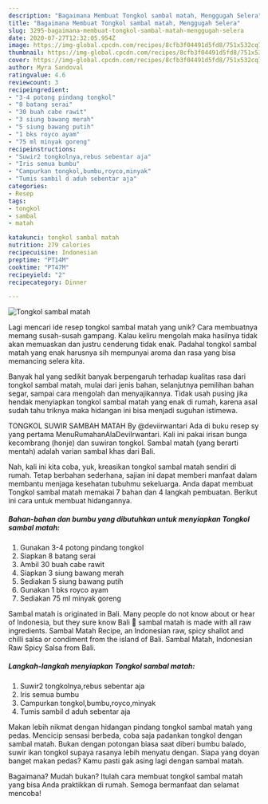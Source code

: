 ```yaml
---
description: "Bagaimana Membuat Tongkol sambal matah, Menggugah Selera"
title: "Bagaimana Membuat Tongkol sambal matah, Menggugah Selera"
slug: 3295-bagaimana-membuat-tongkol-sambal-matah-menggugah-selera
date: 2020-07-27T12:32:05.954Z
image: https://img-global.cpcdn.com/recipes/8cfb3f04491d5fd8/751x532cq70/tongkol-sambal-matah-foto-resep-utama.jpg
thumbnail: https://img-global.cpcdn.com/recipes/8cfb3f04491d5fd8/751x532cq70/tongkol-sambal-matah-foto-resep-utama.jpg
cover: https://img-global.cpcdn.com/recipes/8cfb3f04491d5fd8/751x532cq70/tongkol-sambal-matah-foto-resep-utama.jpg
author: Myra Sandoval
ratingvalue: 4.6
reviewcount: 3
recipeingredient:
- "3-4 potong pindang tongkol"
- "8 batang serai"
- "30 buah cabe rawit"
- "3 siung bawang merah"
- "5 siung bawang putih"
- "1 bks royco ayam"
- "75 ml minyak goreng"
recipeinstructions:
- "Suwir2 tongkolnya,rebus sebentar aja"
- "Iris semua bumbu"
- "Campurkan tongkol,bumbu,royco,minyak"
- "Tumis sambil d aduh sebentar aja"
categories:
- Resep
tags:
- tongkol
- sambal
- matah

katakunci: tongkol sambal matah 
nutrition: 279 calories
recipecuisine: Indonesian
preptime: "PT14M"
cooktime: "PT47M"
recipeyield: "2"
recipecategory: Dinner

---
```



![Tongkol sambal matah](https://img-global.cpcdn.com/recipes/8cfb3f04491d5fd8/751x532cq70/tongkol-sambal-matah-foto-resep-utama.jpg)

Lagi mencari ide resep tongkol sambal matah yang unik? Cara membuatnya memang susah-susah gampang. Kalau keliru mengolah maka hasilnya tidak akan memuaskan dan justru cenderung tidak enak. Padahal tongkol sambal matah yang enak harusnya sih mempunyai aroma dan rasa yang bisa memancing selera kita.

Banyak hal yang sedikit banyak berpengaruh terhadap kualitas rasa dari tongkol sambal matah, mulai dari jenis bahan, selanjutnya pemilihan bahan segar, sampai cara mengolah dan menyajikannya. Tidak usah pusing jika hendak menyiapkan tongkol sambal matah yang enak di rumah, karena asal sudah tahu triknya maka hidangan ini bisa menjadi suguhan istimewa.

TONGKOL SUWIR SAMBAH MATAH By @deviirwantari Ada di buku resep sy yang pertama MenuRumahanAlaDeviIrwantari. Kali ini pakai irisan bunga kecombrang (honje) dan suwiran tongkol. Sambal matah (yang berarti mentah) adalah varian sambal khas dari Bali.


Nah, kali ini kita coba, yuk, kreasikan tongkol sambal matah sendiri di rumah. Tetap berbahan sederhana, sajian ini dapat memberi manfaat dalam membantu menjaga kesehatan tubuhmu sekeluarga. Anda dapat membuat Tongkol sambal matah memakai 7 bahan dan 4 langkah pembuatan. Berikut ini cara untuk membuat hidangannya.

<!--inarticleads1-->

##### Bahan-bahan dan bumbu yang dibutuhkan untuk menyiapkan Tongkol sambal matah:

1. Gunakan 3-4 potong pindang tongkol
1. Siapkan 8 batang serai
1. Ambil 30 buah cabe rawit
1. Siapkan 3 siung bawang merah
1. Sediakan 5 siung bawang putih
1. Gunakan 1 bks royco ayam
1. Sediakan 75 ml minyak goreng


Sambal matah is originated in Bali. Many people do not know about or hear of Indonesia, but they sure know Bali 🙂 sambal matah is made with all raw ingredients. Sambal Matah Recipe, an Indonesian raw, spicy shallot and chilli salsa or condiment from the island of Bali. Sambal Matah, Indonesian Raw Spicy Salsa from Bali. 

<!--inarticleads2-->

##### Langkah-langkah menyiapkan Tongkol sambal matah:

1. Suwir2 tongkolnya,rebus sebentar aja
1. Iris semua bumbu
1. Campurkan tongkol,bumbu,royco,minyak
1. Tumis sambil d aduh sebentar aja


Makan lebih nikmat dengan hidangan pindang tongkol sambal matah yang pedas. Mencicip sensasi berbeda, coba saja padankan tongkol dengan sambal matah. Bukan dengan potongan biasa saat diberi bumbu balado, suwir ikan tongkol supaya rasanya lebih menyatu dengan. Siapa yang doyan banget makan pedas? Kamu pasti gak asing lagi dengan sambal matah. 

Bagaimana? Mudah bukan? Itulah cara membuat tongkol sambal matah yang bisa Anda praktikkan di rumah. Semoga bermanfaat dan selamat mencoba!
